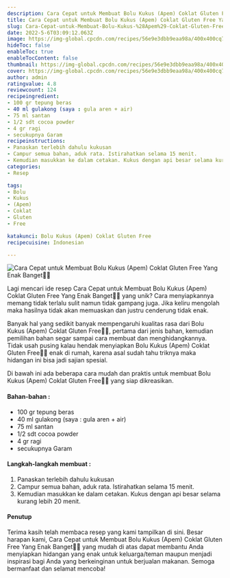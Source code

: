 ```yaml
---
description: Cara Cepat untuk Membuat Bolu Kukus (Apem) Coklat Gluten Free Yang Enak Banget"
title: Cara Cepat untuk Membuat Bolu Kukus (Apem) Coklat Gluten Free Yang Enak Banget
slug: Cara-Cepat-untuk-Membuat-Bolu-Kukus-%28Apem%29-Coklat-Gluten-Free-Yang-Enak-Banget
date: 2022-5-6T03:09:12.063Z
image: https://img-global.cpcdn.com/recipes/56e9e3dbb9eaa98a/400x400cq70/photo.jpg
hideToc: false
enableToc: true
enableTocContent: false
thumbnail: https://img-global.cpcdn.com/recipes/56e9e3dbb9eaa98a/400x400cq70/photo.jpg
cover: https://img-global.cpcdn.com/recipes/56e9e3dbb9eaa98a/400x400cq70/photo.jpg
author: admin
ratingvalue: 4.8
reviewcount: 124
recipeingredient:
- 100 gr tepung beras
- 40 ml gulakong (saya : gula aren + air)
- 75 ml santan
- 1/2 sdt cocoa powder
- 4 gr ragi
- secukupnya Garam
recipeinstructions:
- Panaskan terlebih dahulu kukusan
- Campur semua bahan, aduk rata. Istirahatkan selama 15 menit.
- Kemudian masukkan ke dalam cetakan. Kukus dengan api besar selama kurang lebih 20 menit.
categories:
- Resep

tags:
- Bolu
- Kukus
- (Apem)
- Coklat
- Gluten
- Free

katakunci: Bolu Kukus (Apem) Coklat Gluten Free
recipecuisine: Indonesian

---
```


![Cara Cepat untuk Membuat Bolu Kukus (Apem) Coklat Gluten Free Yang Enak Banget👩‍🍳](https://img-global.cpcdn.com/recipes/56e9e3dbb9eaa98a/400x400cq70/photo.jpg)

Lagi mencari ide resep Cara Cepat untuk Membuat Bolu Kukus (Apem) Coklat Gluten Free Yang Enak Banget👩‍🍳 yang unik? Cara menyiapkannya memang tidak terlalu sulit namun tidak gampang juga. Jika keliru mengolah maka hasilnya tidak akan memuaskan dan justru cenderung tidak enak.

Banyak hal yang sedikit banyak mempengaruhi kualitas rasa dari Bolu Kukus (Apem) Coklat Gluten Free👩‍🍳, pertama dari jenis bahan, kemudian pemilihan bahan segar sampai cara membuat dan menghidangkannya. Tidak usah pusing kalau hendak menyiapkan Bolu Kukus (Apem) Coklat Gluten Free👩‍🍳 enak di rumah, karena asal sudah tahu triknya maka hidangan ini bisa jadi sajian spesial.

Di bawah ini ada beberapa cara mudah dan praktis untuk membuat Bolu Kukus (Apem) Coklat Gluten Free👩‍🍳 yang siap dikreasikan.

<!--inarticleads1-->

#### Bahan-bahan :

- 100 gr tepung beras
- 40 ml gulakong (saya : gula aren + air)
- 75 ml santan
- 1/2 sdt cocoa powder
- 4 gr ragi
- secukupnya Garam

<!--inarticleads2-->

#### Langkah-langkah membuat :

1. Panaskan terlebih dahulu kukusan
1. Campur semua bahan, aduk rata. Istirahatkan selama 15 menit.
1. Kemudian masukkan ke dalam cetakan. Kukus dengan api besar selama kurang lebih 20 menit.

#### Penutup

Terima kasih telah membaca resep yang kami tampilkan di sini. Besar harapan kami, Cara Cepat untuk Membuat Bolu Kukus (Apem) Coklat Gluten Free Yang Enak Banget👩‍🍳 yang mudah di atas dapat membantu Anda menyiapkan hidangan yang enak untuk keluarga/teman maupun menjadi inspirasi bagi Anda yang berkeinginan untuk berjualan makanan. Semoga bermanfaat dan selamat mencoba!